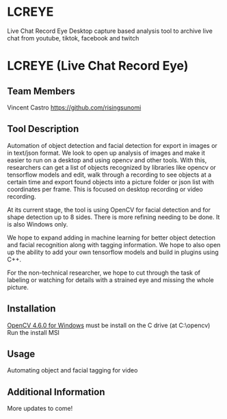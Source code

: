 # LCREYE
Live Chat Record Eye
Desktop capture based analysis tool to archive live chat from youtube, tiktok, facebook and twitch


# LCREYE (Live Chat Record Eye)

## Team Members
Vincent Castro https://github.com/risingsunomi

## Tool Description
Automation of object detection and facial detection for export in images or in text/json format. We look to open up analysis of images and make it easier to run on a desktop and using opencv and other tools. With this, researchers can get a list of objects recognized by libraries like opencv or tensorflow models and edit, walk through a recording to see objects at a certain time and export found objects into a picture folder or json list with coordinates per frame. This is 
focused on desktop recording or video recording. 

At its current stage, the tool is using OpenCV for facial detection and for shape detection up to 8 sides. There is more refining needing to be done. It is also Windows only.

We hope to expand adding in machine learning for better object detection and facial recognition along with tagging information. We hope to also open up the ability to add your own tensorflow models and build in plugins using C++.

For the non-technical researcher, we hope to cut through the task of labeling or watching for details with a strained eye and missing the whole picture.
 
## Installation
[OpenCV 4.6.0 for Windows](https://sourceforge.net/projects/opencvlibrary/files/4.6.0/) must be install on the C drive (at C:\opencv)
Run the install MSI


## Usage
Automating object and facial tagging for video

## Additional Information
More updates to come!